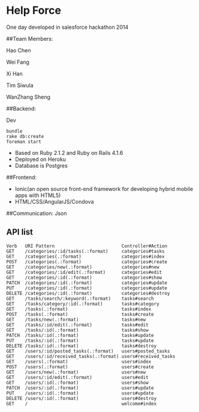 Help Force
==============

One day developed in salesforce hackathon 2014

##Team Members:

Hao Chen

Wei Fang

Xi Han

Tim Siwula

WanZhang Sheng




##Backend:

Dev

```
bundle
rake db:create
foreman start
```
* Based on Ruby 2.1.2 and Ruby on Rails 4.1.6
* Deployed on Heroku
* Database is Postgres

##Frontend:
* Ionic(an open source front-end framework for developing hybrid mobile apps with HTML5)
* HTML/CSS/AngularJS/Condova

##Communication: Json
## API list

    Verb   URI Pattern                         Controller#Action
    GET    /categories/:id/tasks(.:format)     categories#tasks
    GET    /categories(.:format)               categories#index
    POST   /categories(.:format)               categories#create
    GET    /categories/new(.:format)           categories#new
    GET    /categories/:id/edit(.:format)      categories#edit
    GET    /categories/:id(.:format)           categories#show
    PATCH  /categories/:id(.:format)           categories#update
    PUT    /categories/:id(.:format)           categories#update
    DELETE /categories/:id(.:format)           categories#destroy
    GET    /tasks/search/:keyword(.:format)    tasks#search
    GET    /tasks/category/:id(.:format)       tasks#category
    GET    /tasks(.:format)                    tasks#index
    POST   /tasks(.:format)                    tasks#create
    GET    /tasks/new(.:format)                tasks#new
    GET    /tasks/:id/edit(.:format)           tasks#edit
    GET    /tasks/:id(.:format)                tasks#show
    PATCH  /tasks/:id(.:format)                tasks#update
    PUT    /tasks/:id(.:format)                tasks#update
    DELETE /tasks/:id(.:format)                tasks#destroy
    GET    /users/:id/posted_tasks(.:format)   users#posted_tasks
    GET    /users/:id/received_tasks(.:format) users#received_tasks
    GET    /users(.:format)                    users#index
    POST   /users(.:format)                    users#create
    GET    /users/new(.:format)                users#new
    GET    /users/:id/edit(.:format)           users#edit
    GET    /users/:id(.:format)                users#show
    PATCH  /users/:id(.:format)                users#update
    PUT    /users/:id(.:format)                users#update
    DELETE /users/:id(.:format)                users#destroy
    GET    /                                   welcome#index
